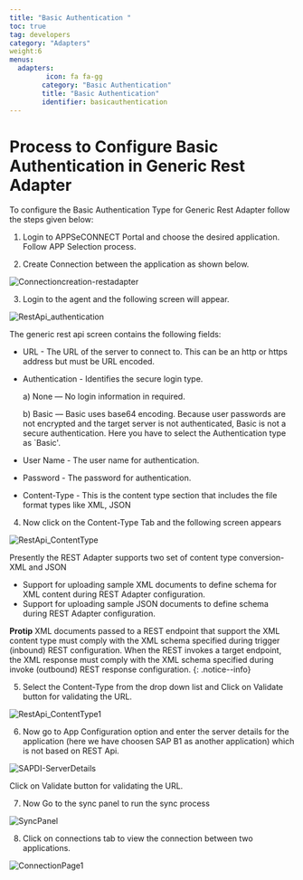 ```yaml
---
title: "Basic Authentication "
toc: true
tag: developers
category: "Adapters"
weight:6
menus: 
  adapters:
         icon: fa fa-gg
        category: "Basic Authentication"
        title: "Basic Authentication"
        identifier: basicauthentication
---
```

# Process to Configure Basic Authentication in Generic Rest Adapter
To configure the Basic Authentication Type for Generic Rest Adapter follow the steps given below:

1. Login to APPSeCONNECT Portal and choose the desired application. Follow APP Selection process.

2. Create Connection between the application  as shown below. 

![Connectioncreation-restadapter](/staticfiles/root/media/Connectioncreation-restadapter.PNG)

3. Login to the agent and the following screen will appear. 

![RestApi_authentication](/staticfiles/root/media/RestApi_authentication.PNG)

The generic rest api screen contains the following fields:

* URL - The URL of the server to connect to. This can be an http or https address but must be URL encoded.
* Authentication - Identifies the secure login type. 

  a) None — No login information in required.

  b) Basic — Basic uses base64 encoding. Because user passwords are not encrypted and the target server is not authenticated, Basic is not a secure authentication.
  Here you have to select the Authentication type as `Basic'.

* User Name - The user name for authentication.
* Password -  The password for authentication.
* Content-Type - This is the content type section that includes the file format types like XML, JSON

4. Now click on the Content-Type Tab and the following screen appears

![RestApi_ContentType](/staticfiles/root/media/RestApi_ContentType.PNG)


Presently the REST Adapter supports two set of content type conversion- XML and JSON

* Support for uploading sample XML documents to define schema for XML content during REST Adapter configuration.
* Support for uploading sample JSON documents to define schema during REST Adapter configuration.

**Protip**  XML documents passed to a REST endpoint that support the XML content type must comply with the
XML schema specified during trigger (inbound) REST configuration. When the REST invokes a target endpoint, 
the XML response must comply with the XML schema specified during invoke (outbound) 
REST response configuration. {: .notice--info}


5. Select the Content-Type from the drop down list and Click on Validate button for validating the URL.

![RestApi_ContentType1](/staticfiles/root/media/RestApi_ContentType1.PNG)

6. Now go to App Configuration option and enter the server details for the application (here we have choosen
SAP B1 as another application) which is not based on REST Api.

![SAPDI-ServerDetails](/staticfiles/root/media/SAPDI-ServerDetails.PNG)
 
Click on Validate button for validating the URL.

7. Now Go to the sync panel to run the sync process

![SyncPanel](/staticfiles/root/media/SyncPanel.PNG)

8. Click on connections tab to view the connection between two applications. 

![ConnectionPage1](/staticfiles/root/media/ConnectionPage1.PNG)






